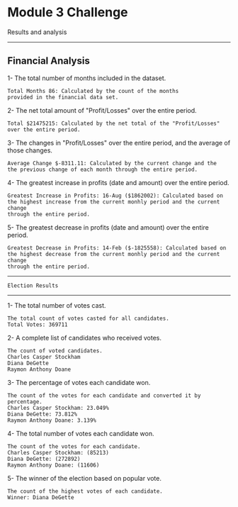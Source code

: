 # Module 3 Challenge

Results and analysis

----------------------------
Financial Analysis
----------------------------

1- The total number of months included in the dataset.

    Total Months 86: Calculated by the count of the months
    provided in the financial data set.
    
2- The net total amount of "Profit/Losses" over the entire period.

    Total $21475215: Calculated by the net total of the "Profit/Losses"
    over the entire period.

3- The changes in "Profit/Losses" over the entire period, and the average of those changes.

    Average Change $-8311.11: Calculated by the current change and the 
    the previous change of each month through the entire period.

4- The greatest increase in profits (date and amount) over the entire period.

    Greatest Increase in Profits: 16-Aug ($1862002): Calculated based on 
    the highest increase from the current monhly period and the current change 
    through the entire period.

5- The greatest decrease in profits (date and amount) over the entire period.

    Greatest Decrease in Profits: 14-Feb ($-1825558): Calculated based on 
    the highest decrease from the current monhly period and the current change 
    through the entire period.

--------------------------------
    Election Results
--------------------------------

1- The total number of votes cast.

    The total count of votes casted for all candidates.
    Total Votes: 369711

2- A complete list of candidates who received votes.

    The count of voted candidates.
    Charles Casper Stockham
    Diana DeGette
    Raymon Anthony Doane
    
3- The percentage of votes each candidate won.

    The count of the votes for each candidate and converted it by percentage.
    Charles Casper Stockham: 23.049% 
    Diana DeGette: 73.812% 
    Raymon Anthony Doane: 3.139% 


4- The total number of votes each candidate won.

    The count of the votes for each candidate. 
    Charles Casper Stockham: (85213)
    Diana DeGette: (272892)
    Raymon Anthony Doane: (11606)
    

5- The winner of the election based on popular vote.

    The count of the highest votes of each candidate.
    Winner: Diana DeGette
